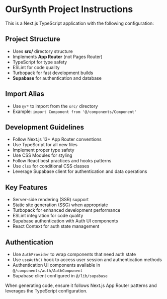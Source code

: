 <!-- Use this file to provide workspace-specific custom instructions to Copilot. For more details, visit https://code.visualstudio.com/docs/copilot/copilot-customization#_use-a-githubcopilotinstructionsmd-file -->

# OurSynth Project Instructions

This is a Next.js TypeScript application with the following configuration:

## Project Structure
- Uses **src/** directory structure
- Implements **App Router** (not Pages Router)
- TypeScript for type safety
- ESLint for code quality
- Turbopack for fast development builds
- **Supabase** for authentication and database

## Import Alias
- Use `@/*` to import from the `src/` directory
- Example: `import Component from '@/components/Component'`

## Development Guidelines
- Follow Next.js 13+ App Router conventions
- Use TypeScript for all new files
- Implement proper type safety
- Use CSS Modules for styling
- Follow React best practices and hooks patterns
- Use `clsx` for conditional CSS classes
- Leverage Supabase client for authentication and data operations

## Key Features
- Server-side rendering (SSR) support
- Static site generation (SSG) when appropriate
- Turbopack for enhanced development performance
- ESLint integration for code quality
- Supabase authentication with Auth UI components
- React Context for auth state management

## Authentication
- Use `AuthProvider` to wrap components that need auth state
- Use `useAuth()` hook to access user session and authentication methods
- Authentication UI components available in `@/components/auth/AuthComponent`
- Supabase client configured in `@/lib/supabase`

When generating code, ensure it follows Next.js App Router patterns and leverages the TypeScript configuration.
